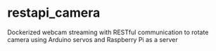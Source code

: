# restapi_camera
Dockerized webcam streaming with RESTful communication to rotate camera using Arduino servos and Raspberry Pi as a server
